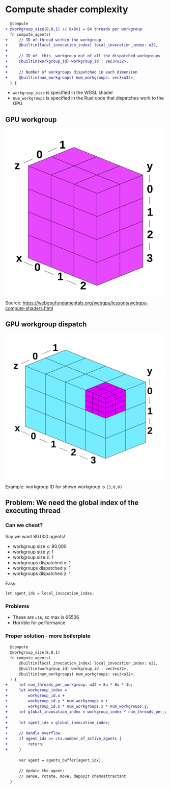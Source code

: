 # Compute shader complexity

```diff
  @compute 
+ @workgroup_size(8,8,1) // 8x8x1 = 64 threads per workgroup
  fn compute_agents(
+     // ID of thread within the workgroup
+     @builtin(local_invocation_index) local_invocation_index: u32, 
+
+     // ID of _this_ workgroup out of all the dispatched workgroups
+     @builtin(workgroup_id) workgroup_id : vec3<u32>,              
+
+     // Number of workgroups dispatched in each dimension
+     @builtin(num_workgroups) num_workgroups: vec3<u32>,           
  ) {
```

- `workgroup_size` is specified in the WGSL shader
- `num_workgroups` is specified in the Rust code that dispatches work to the GPU

## GPU workgroup

![GPU workgroup](./images/gpu_workgroup.svg)

Source: <https://webgpufundamentals.org/webgpu/lessons/webgpu-compute-shaders.html>

## GPU workgroup dispatch

![GPU workgroup dispatch](./images/gpu-workgroup-dispatch.svg)

Example: workgroup ID for shown workgroup is `(3,0,0)`

## Problem: We need the global index of the executing thread

### Can we cheat?

Say we want 80.000 agents!

- workgroup size x: 80.000
- workgroup size y: 1
- workgroup size z: 1
- workgroups dispatched x: 1
- workgroups dispatched y: 1
- workgroups dispatched z: 1

Easy:

```wgsl
let agent_idx = local_invocation_index;
```

### Problems

- These are `u16`, so max is 65536 
- Horrible for performance

### Proper solution - more boilerplate

```diff
  @compute 
  @workgroup_size(8,8,1)
  fn compute_agents(
      @builtin(local_invocation_index) local_invocation_index: u32,
      @builtin(workgroup_id) workgroup_id : vec3<u32>,
      @builtin(num_workgroups) num_workgroups: vec3<u32>,
  ) {
+     let num_threads_per_workgroup: u32 = 8u * 8u * 1u;
+     let workgroup_index =
+         workgroup_id.x +
+         workgroup_id.y * num_workgroups.x +
+         workgroup_id.z * num_workgroups.x * num_workgroups.y;
+     let global_invocation_index = workgroup_index * num_threads_per_workgroup + local_invocation_index;
+ 
+     let agent_idx = global_invocation_index;
+ 
+     // Handle overflow
+     if agent_idx >= ctx.number_of_active_agents {
+         return;
+     }
  
      var agent = agents_buffer[agent_idx];
  
      // Update the agent:
      // sense, rotate, move, deposit chemoattractant
  }
```
